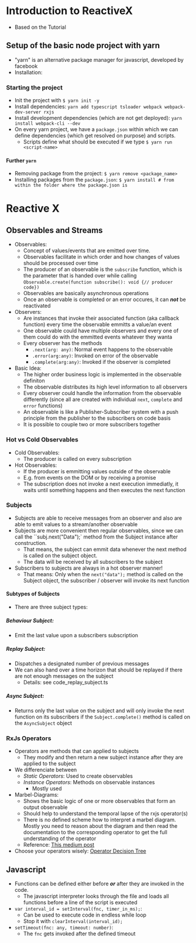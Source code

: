# Introduction to ReactiveX
+ Based on the Tutorial [](https://www.youtube.com/watch?v=PhggNGsSQyg)

## Setup of the basic node project with yarn
+ "yarn" is an alternative package manager for javascript, developed by facebook
+ Installation: [](https://linuxize.com/post/how-to-install-yarn-on-ubuntu-20-04/)

### Starting the project
+ Init the project with ```$ yarn init -y```
+ Install dependencies: ```yarn add typescript tsloader webpack webpack-dev-server rxjs```
+ Install development dependencies (which are not get deployed): ```yarn install webpack-cli --dev```
+ On every yarn project, we have a `package.json` within which we can define dependencies (which get resolved on purpose) and scripts. 
    - Scripts define what should be executed if we type ```$ yarn run <script-name>```
#### Further `yarn`
+ Removing package from the project: `$ yarn remove <package_name>`
+ Installing packages from the `package.json`: ```$ yarn install # from within the folder where the package.json is```

# Reactive X

## Observables and Streams
+ Observables: 
    - Concept of values/events that are emitted over time.
    - Observables facilitate in which order and how changes of values should be processed over time
    - The producer of an observable is the `subscribe` function, which is the parameter that is handed over while calling `Observable.create(function subscribe(): void {// producer code})`
    - Observables are basically asynchronous operations
    - Once an observable is completed or an error occures, it can ***not*** be reactivated
+ Observers:
    - Are instances that invoke their associated function (aka callback function) every time the observable emmitts a value/an event
    - One observable could have multiple observers and every one of them could do with the emmitted events whatever they wanta
    - Every observer has the methods 
        * `.next(arg: any)`: Normal event happens to the observable
        * `.error(arg:any)`: Invoked on error of the observable
        * `.complete(arg:any)`: Invoked if the observer is completed
+ Basic Idea: 
    - The higher order business logic is implemented in the observable definiton
    - The observable distributes its high level information to all observers
    - Every observer could handle the information from the observable differently (since all are created with individual `next`, `complete` and `error` functions)
    - An observable is like a Publisher-Subscriber system with a push principle from the publisher to the subscribers on code basis
    - It is possible to couple two or more subscribers together

### Hot vs Cold Observables
+ Cold Observables: 
    - The producer is called on every subscription
+ Hot Observables: 
    - If the producer is emmitting values outside of the observable
    - E.g. from events on the DOM or by receiving a promise
    - The subscription does not invoke a next execution immediatly, it waits until something happens and then executes the next function 

### Subjects
+ Subjects are able to receive messages from an observer and also are able to emit values to a stream/another observable
+ Subjects are more convenient then regular observables, since we can call the ``subj.next("Data");` method from the Subject instance after construction.
    - That means, the subject can emmit data whenever the next method is called on the subject object.
    - The data will be received by all subscribers to the subject
+ Subscribers to subjects are always in a hot observer manner!
    - That means: Only when the `next("data");` method is called on the Subject object, the subscriber / observer will invoke its next function 
#### Subtypes of Subjects
+ There are three subject types: 
##### Behaviour Subject:
+ Emit the last value upon a subscribers subscription
##### Replay Subject:
+ Dispatches a designated number of previous messages
+ We can also hand over a time horizon that should be replayed if there are not enough messages on the subject
    - Details: see code_replay_subject.ts

##### Async Subject: 
+ Returns only the last value on the subject and will only invoke the next function on its subscribers if the `Subject.complete()` method is called on the `AsyncSubject` object

### RxJs Operators
+ Operators are methods that can applied to subjects
    - They modify and then return a new subject instance after they are applied to the subject
+ We differenciate between
    - *Static Operators*: Used to create observables
    - *Instance Operators*: Methods on observable instances
        * Mostly used
+ Marbel-Diagrams: 
    - Shows the basic logic of one or more observables that form an output observable
    - Should help to understand the temporal lapse of the rxjs operator(s)
    - There is no defined scheme how to interpret a marbel diagram. Mostly you need to reason about the diagram and then read the documentation to the corresponding operator to get the full understanding of the operator
    - Reference: [This medium post](https://zach-gollwitzer.medium.com/how-to-read-an-rxjs-marble-diagram-f6e8dfa29781)
+ Choose your operators wisely: [Operator Decision Tree](https://rxjs-dev.firebaseapp.com/operator-decision-tree)

## Javascript
+ Functions can be defined either before ***or*** after they are invoked in the code.
    - The javascript interpreter looks through the file and loads all functions before a line of the script is executed
+ `var interval_id = setInterval(fnc, timer_in_ms);`:
    - Can be used to execute code in endless while loop
    - Stop it with `clearInterval(interval_id);`
+ `setTimeout(fnc: any, timeout: number)`:
    - The `fnc` gets invoked after the defined timeout